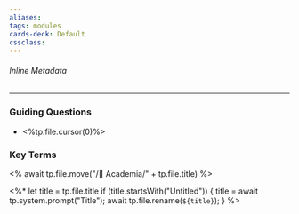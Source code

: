 ```yaml
---
aliases:
tags: modules
cards-deck: Default
cssclass:
---
```


###### Inline Metadata 

---

### Guiding Questions
- <%tp.file.cursor(0)%>

### Key Terms


<% await tp.file.move("/🌴 Academia/" + tp.file.title) %>

<%*
  let title = tp.file.title
  if (title.startsWith("Untitled")) {
    title = await tp.system.prompt("Title");
    await tp.file.rename(`${title}`);
  } 
%>

